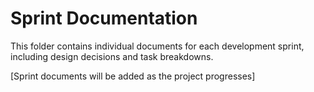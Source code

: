 # Sprint Documentation

This folder contains individual documents for each development sprint, including design decisions and task breakdowns.

[Sprint documents will be added as the project progresses]
